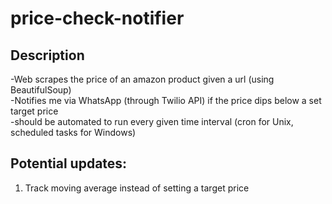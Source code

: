 # price-check-notifier

## Description
-Web scrapes the price of an amazon product given a url (using BeautifulSoup)  
-Notifies me via WhatsApp (through Twilio API) if the price dips below a set target price  
-should be automated to run every given time interval (cron for Unix, scheduled tasks for Windows)

## Potential updates:
1) Track moving average instead of setting a target price
